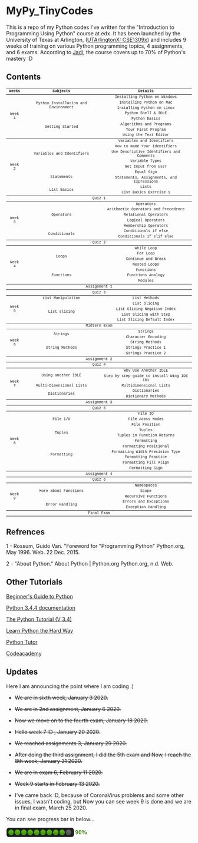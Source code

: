 # MyPy_TinyCodes

This is a repo of my Python codes I've written for the "Introduction to Programming Using Python" course at edx.
It has been launched by the University of Texas at Arlington, 
([UTArlingtonX: CSE1309x](https://courses.edx.org/courses/course-v1:UTArlingtonX+CSE1309x+1T2018/course/))
and includes 9 weeks of training on various Python programming topics, 4 assignments, and 6 exams. 
According to [Jadi](https://github.com/jadijadi), the course covers up to 70% of Python's mastery :D

## Contents

<font size="0.5" face="Courier New">
<table align="center">
    <thead>
        <tr>
            <th align="center">Weeks</th>
            <th align="center">Subjects</th>
            <th align="center">Details</th>
        </tr>
    </thead>
    <tbody>
        <tr>
            <td rowspan=8 align="center">Week 1</td>
            <td rowspan=4  align="center">Python Installation and Environment</td>
            <td align="center">Installing Python on Windows</td>
        </tr>
        <tr>
            <td align="center">Installing Python on Mac</td>
        </tr>
		<tr>
            <td align="center">Installing Python on Linux</td>
        </tr>
		<tr>
            <td align="center">Python Shell & IDLE</td>
        </tr>
        <tr>
            <td rowspan=4 align="center">Getting Started</td>
            <td align="center">Python Basics</td>
        </tr>
        <tr>
            <td align="center">Algorithms and Programs</td>
        </tr>
		<tr>
            <td align="center">Your First Program</td>
        </tr>
		<tr>
            <td align="center">Using the Text Editor</td>
        </tr>
    </tbody>
	<tbody>
        <tr>
            <td rowspan=9 align="center">Week 2</td>
            <td rowspan=5  align="center">Variables and Identifiers</td>
            <td align="center">Variables and Identifiers</td>
        </tr>
        <tr>
            <td align="center">How to Name Your Identifiers</td>
        </tr>
		<tr>
            <td align="center">Use Descriptive Identifiers and Comments</td>
        </tr>
		<tr>
            <td align="center">Variable Types</td>
        </tr>
		<tr>
            <td align="center">Get Input from User</td>
        </tr>
        <tr>
            <td rowspan=2 align="center">Statements</td>
            <td align="center">Equal Sign</td>
        </tr>
        <tr>
            <td align="center">Statements, Assignments, and Expressions</td>
        </tr>
        <tr>
            <td rowspan=2 align="center">List Basics</td>
            <td align="center">Lists</td>
        </tr>
        <tr>
            <td align="center">List Basics Exercise 1</td>
        </tr>
    </tbody>
	<tbody>
        <tr>
            <td colspan=3 align="center">Quiz 1</td>
        </tr>
    </tbody>
	<tbody>
        <tr>
            <td rowspan=7 align="center">Week 3</td>
            <td rowspan=5  align="center">Operators</td>
            <td align="center">Operators</td>
        </tr>
        <tr>
            <td align="center">Arithmetic Operators and Precedence</td>
        </tr>
		<tr>
            <td align="center">Relational Operators</td>
        </tr>
		<tr>
            <td align="center">Logical Operators</td>
        </tr>
		<tr>
            <td align="center">Membership Operators</td>
        </tr>
        <tr>
            <td rowspan=2 align="center">Conditionals</td>
            <td align="center">Conditionals if else</td>
        </tr>
        <tr>
            <td align="center">Conditionals if elif else</td>
        </tr>
    </tbody>
	<tbody>
        <tr>
            <td colspan=3 align="center">Quiz 2</td>
        </tr>
    </tbody>
	<tbody>
        <tr>
            <td rowspan=7 align="center">Week 4</td>
            <td rowspan=4  align="center">Loops</td>
            <td align="center">While Loop</td>
        </tr>
        <tr>
            <td align="center">For Loop</td>
        </tr>
		<tr>
            <td align="center">Continue and Break</td>
        </tr>
		<tr>
            <td align="center">Nested Loops</td>
        </tr>
        <tr>
            <td rowspan=3 align="center">Functions</td>
            <td align="center">Functions</td>
        </tr>
        <tr>
            <td align="center">Functions Analogy</td>
        </tr>
		<tr>
            <td align="center">Modules</td>
        </tr>
    </tbody>
	<tbody>
        <tr>
            <td colspan=3 align="center">Assignment 1</td>
        </tr>
    </tbody>
	<tbody>
        <tr>
            <td colspan=3 align="center">Quiz 3</td>
        </tr>
    </tbody>
	<tbody>
        <tr>
            <td rowspan=5 align="center">Week 5</td>
            <td rowspan=1  align="center">List Manipulation</td>
            <td align="center">List Methods</td>
        </tr>
        <tr>
            <td rowspan=4 align="center">List slicing</td>
            <td align="center">List Slicing</td>
        </tr>
        <tr>
            <td align="center">List Slicing Negative Index</td>
        </tr>
		<tr>
            <td align="center">List Slicing with Step</td>
        </tr>
		<tr>
            <td align="center">List Slicing Default Index</td>
        </tr>
    </tbody>
	<tbody>
        <tr>
            <td colspan=3 align="center">Midterm Exam</td>
        </tr>
    </tbody>
	<tbody>
        <tr>
            <td rowspan=5 align="center">Week 6</td>
            <td rowspan=2  align="center">Strings</td>
            <td align="center">Strings</td>
        </tr>
        <tr>
            <td align="center">Character Encoding</td>
        </tr>
        <tr>
            <td rowspan=3 align="center">String Methods</td>
            <td align="center">String Methods</td>
        </tr>
        <tr>
            <td align="center">Strings Practice 1</td>
        </tr>
		<tr>
            <td align="center">Strings Practice 2</td>
        </tr>
    </tbody>
	<tbody>
        <tr>
            <td colspan=3 align="center">Assignment 2</td>
        </tr>
    </tbody>
	<tbody>
        <tr>
            <td colspan=3 align="center">Quiz 4</td>
        </tr>
    </tbody>
	<tbody>
        <tr>
            <td rowspan=5 align="center">Week 7</td>
            <td rowspan=2  align="center">Using another IDLE</td>
            <td align="center">Why Use Another IDLE</td>
        </tr>
        <tr>
            <td align="center">Step by step guide to install Wing IDE 101</td>
        </tr>
        <tr>
            <td rowspan=1 align="center">Multi-Dimensional Lists</td>
            <td align="center">Multidimensional Lists</td>
        </tr>
		<tr>
            <td rowspan=2 align="center">Dictionaries</td>
            <td align="center">Dictionaries</td>
        </tr>
        <tr>
            <td align="center">Dictionary Methods</td>
        </tr>
    </tbody>
	<tbody>
        <tr>
            <td colspan=3 align="center">Assignment 3</td>
        </tr>
    </tbody>
	<tbody>
        <tr>
            <td colspan=3 align="center">Quiz 5</td>
        </tr>
    </tbody>
	<tbody>
        <tr>
            <td rowspan=11 align="center">Week 8</td>
            <td rowspan=3  align="center">File I/O</td>
            <td align="center">File IO</td>
        </tr>
        <tr>
            <td align="center">File Acess Modes</td>
        </tr>
		<tr>
            <td align="center">File Position</td>
        </tr>
        <tr>
            <td rowspan=2 align="center">Tuples</td>
            <td align="center">Tuples</td>
        </tr>
		<tr>
            <td align="center">Tuples in Function Returns</td>
        </tr>
		<tr>
            <td rowspan=6 align="center">Formatting</td>
            <td align="center">Formatting</td>
        </tr>
        <tr>
            <td align="center">Formatting Positional</td>
        </tr>
		<tr>
            <td align="center">Formatting Width Precision Type</td>
        </tr>
		<tr>
            <td align="center">Formatting Practice</td>
        </tr>
		<tr>
            <td align="center">Formatting Fill Align</td>
        </tr>
		<tr>
            <td align="center">Formatting Sign</td>
        </tr>
    </tbody>
	<tbody>
        <tr>
            <td colspan=3 align="center">Assignment 4</td>
        </tr>
    </tbody>
	<tbody>
        <tr>
            <td colspan=3 align="center">Quiz 6</td>
        </tr>
    </tbody>
	<tbody>
        <tr>
            <td rowspan=5 align="center">Week 9</td>
            <td rowspan=3  align="center">More about Functions</td>
            <td align="center">Namespaces</td>
        </tr>
        <tr>
            <td align="center">Scope</td>
        </tr>
		<tr>
            <td align="center">Recursive Functions</td>
        </tr>
		<tr>
            <td rowspan=2 align="center">Error Handling</td>
            <td align="center">Errors and Exceptions</td>
        </tr>
        <tr>
            <td align="center">Exception Handling</td>
        </tr>
    </tbody>
	<tbody>
        <tr>
            <td colspan=3 align="center">Final Exam</td>
        </tr>
    </tbody>
</table>
</font>

## Refrences

1 - Rossum, Guido Van. "Foreword for "Programming Python" Python.org, May 1996. Web. 22 Dec. 2015.

2 - "About Python." About Python | Python.org  Python.org, n.d. Web.

## Other Tutorials

[Beginner's Guide to Python](https://wiki.python.org/moin/BeginnersGuide)

[Python 3.4.4 documentation](https://docs.python.org/3.4/)

[The Python Tutorial (V 3.4)](https://docs.python.org/3.4/tutorial/)

[Learn Python the Hard Way](http://learnpythonthehardway.org/book/)

[Python Tutor](http://www.pythontutor.com/visualize.html#mode=edit)

[Codeacademy](https://www.codecademy.com/)

## Updates

Here I am announcing the point where I am coding :)

- ~~We are in sixth week, January 3 2020.~~

- ~~We are in 2nd assignment, January 6 2020.~~

- ~~Now we move on to the fourth exam, January 18 2020.~~

- ~~Hello week 7 :D , January 20 2020.~~

- ~~We reached assignments 3, January 29 2020.~~

- ~~After doing the third assignment, I did the 5th exam and Now, I reach the 8th week, January 31 2020.~~

- ~~We are in exam 6, February 11 2020.~~

- ~~Week 9 starts in February 13 2020.~~

- I've came back :D, because of CoronaVirus problems and some other issues, I wasn't coding, but Now you can see week 9 is done and we are in final exam, March 25 2020.

You can see progress bar in below...

![alt text](./.vscode/90percent.jpg)